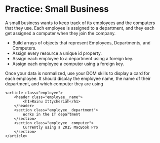 # Practice: Small Business
A small business wants to keep track of its employees and the computers that they use. Each employee is assigned to a department, and they each get assigned a computer when they join the company.

- Build arrays of objects that represent Employees, Departments, and Computers.
- Assign every resource a unique id property.
- Assign each employee to a department using a foreign key.
- Assign each employee a computer using a foreign key.

Once your data is normalized, use your DOM skills to display a card for each employee. It should display the employee name, the name of their department, and which computer they are using

```
<article class="employee">
    <header class="employee__name">
        <h1>Rainu Ittycheriah</h1>
    </header>
    <section class="employee__department">
        Works in the IT department
    </section>
    <section class="employee__computer">
        Currently using a 2015 MacBook Pro
    </section>
</article>
```
